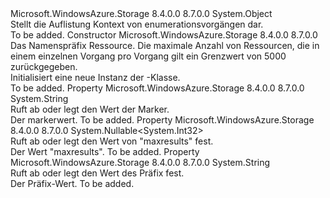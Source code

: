 <Type Name="ListingContext" FullName="Microsoft.WindowsAzure.Storage.Shared.Protocol.ListingContext">
  <TypeSignature Language="C#" Value="public class ListingContext" />
  <TypeSignature Language="ILAsm" Value=".class public auto ansi beforefieldinit ListingContext extends System.Object" />
  <TypeSignature Language="DocId" Value="T:Microsoft.WindowsAzure.Storage.Shared.Protocol.ListingContext" />
  <TypeSignature Language="VB.NET" Value="Public Class ListingContext" />
  <TypeSignature Language="F#" Value="type ListingContext = class" />
  <AssemblyInfo>
    <AssemblyName>Microsoft.WindowsAzure.Storage</AssemblyName>
    <AssemblyVersion>8.4.0.0</AssemblyVersion>
    <AssemblyVersion>8.7.0.0</AssemblyVersion>
  </AssemblyInfo>
  <Base>
    <BaseTypeName>System.Object</BaseTypeName>
  </Base>
  <Interfaces />
  <Docs>
    <summary>
            Stellt die Auflistung Kontext von enumerationsvorgängen dar.
            </summary>
    <remarks>To be added.</remarks>
  </Docs>
  <Members>
    <Member MemberName=".ctor">
      <MemberSignature Language="C#" Value="public ListingContext (string prefix, Nullable&lt;int&gt; maxResults);" />
      <MemberSignature Language="ILAsm" Value=".method public hidebysig specialname rtspecialname instance void .ctor(string prefix, valuetype System.Nullable`1&lt;int32&gt; maxResults) cil managed" />
      <MemberSignature Language="DocId" Value="M:Microsoft.WindowsAzure.Storage.Shared.Protocol.ListingContext.#ctor(System.String,System.Nullable{System.Int32})" />
      <MemberSignature Language="VB.NET" Value="Public Sub New (prefix As String, maxResults As Nullable(Of Integer))" />
      <MemberSignature Language="F#" Value="new Microsoft.WindowsAzure.Storage.Shared.Protocol.ListingContext : string * Nullable&lt;int&gt; -&gt; Microsoft.WindowsAzure.Storage.Shared.Protocol.ListingContext" Usage="new Microsoft.WindowsAzure.Storage.Shared.Protocol.ListingContext (prefix, maxResults)" />
      <MemberType>Constructor</MemberType>
      <AssemblyInfo>
        <AssemblyName>Microsoft.WindowsAzure.Storage</AssemblyName>
        <AssemblyVersion>8.4.0.0</AssemblyVersion>
        <AssemblyVersion>8.7.0.0</AssemblyVersion>
      </AssemblyInfo>
      <Parameters>
        <Parameter Name="prefix" Type="System.String" />
        <Parameter Name="maxResults" Type="System.Nullable&lt;System.Int32&gt;" />
      </Parameters>
      <Docs>
        <param name="prefix">Das Namenspräfix Ressource.</param>
        <param name="maxResults">Die maximale Anzahl von Ressourcen, die in einem einzelnen Vorgang pro Vorgang gilt ein Grenzwert von 5000 zurückgegeben.</param>
        <summary>
            Initialisiert eine neue Instanz der <see cref="T:Microsoft.WindowsAzure.Storage.Shared.Protocol.ListingContext" />-Klasse.
            </summary>
        <remarks>To be added.</remarks>
      </Docs>
    </Member>
    <Member MemberName="Marker">
      <MemberSignature Language="C#" Value="public string Marker { get; set; }" />
      <MemberSignature Language="ILAsm" Value=".property instance string Marker" />
      <MemberSignature Language="DocId" Value="P:Microsoft.WindowsAzure.Storage.Shared.Protocol.ListingContext.Marker" />
      <MemberSignature Language="VB.NET" Value="Public Property Marker As String" />
      <MemberSignature Language="F#" Value="member this.Marker : string with get, set" Usage="Microsoft.WindowsAzure.Storage.Shared.Protocol.ListingContext.Marker" />
      <MemberType>Property</MemberType>
      <AssemblyInfo>
        <AssemblyName>Microsoft.WindowsAzure.Storage</AssemblyName>
        <AssemblyVersion>8.4.0.0</AssemblyVersion>
        <AssemblyVersion>8.7.0.0</AssemblyVersion>
      </AssemblyInfo>
      <ReturnValue>
        <ReturnType>System.String</ReturnType>
      </ReturnValue>
      <Docs>
        <summary>
            Ruft ab oder legt den Wert der Marker.
            </summary>
        <value>Der markerwert.</value>
        <remarks>To be added.</remarks>
      </Docs>
    </Member>
    <Member MemberName="MaxResults">
      <MemberSignature Language="C#" Value="public Nullable&lt;int&gt; MaxResults { get; set; }" />
      <MemberSignature Language="ILAsm" Value=".property instance valuetype System.Nullable`1&lt;int32&gt; MaxResults" />
      <MemberSignature Language="DocId" Value="P:Microsoft.WindowsAzure.Storage.Shared.Protocol.ListingContext.MaxResults" />
      <MemberSignature Language="VB.NET" Value="Public Property MaxResults As Nullable(Of Integer)" />
      <MemberSignature Language="F#" Value="member this.MaxResults : Nullable&lt;int&gt; with get, set" Usage="Microsoft.WindowsAzure.Storage.Shared.Protocol.ListingContext.MaxResults" />
      <MemberType>Property</MemberType>
      <AssemblyInfo>
        <AssemblyName>Microsoft.WindowsAzure.Storage</AssemblyName>
        <AssemblyVersion>8.4.0.0</AssemblyVersion>
        <AssemblyVersion>8.7.0.0</AssemblyVersion>
      </AssemblyInfo>
      <ReturnValue>
        <ReturnType>System.Nullable&lt;System.Int32&gt;</ReturnType>
      </ReturnValue>
      <Docs>
        <summary>
            Ruft ab oder legt den Wert von "maxresults" fest.
            </summary>
        <value>Der Wert "maxresults".</value>
        <remarks>To be added.</remarks>
      </Docs>
    </Member>
    <Member MemberName="Prefix">
      <MemberSignature Language="C#" Value="public string Prefix { get; set; }" />
      <MemberSignature Language="ILAsm" Value=".property instance string Prefix" />
      <MemberSignature Language="DocId" Value="P:Microsoft.WindowsAzure.Storage.Shared.Protocol.ListingContext.Prefix" />
      <MemberSignature Language="VB.NET" Value="Public Property Prefix As String" />
      <MemberSignature Language="F#" Value="member this.Prefix : string with get, set" Usage="Microsoft.WindowsAzure.Storage.Shared.Protocol.ListingContext.Prefix" />
      <MemberType>Property</MemberType>
      <AssemblyInfo>
        <AssemblyName>Microsoft.WindowsAzure.Storage</AssemblyName>
        <AssemblyVersion>8.4.0.0</AssemblyVersion>
        <AssemblyVersion>8.7.0.0</AssemblyVersion>
      </AssemblyInfo>
      <ReturnValue>
        <ReturnType>System.String</ReturnType>
      </ReturnValue>
      <Docs>
        <summary>
            Ruft ab oder legt den Wert des Präfix fest.
            </summary>
        <value>Der Präfix-Wert.</value>
        <remarks>To be added.</remarks>
      </Docs>
    </Member>
  </Members>
</Type>